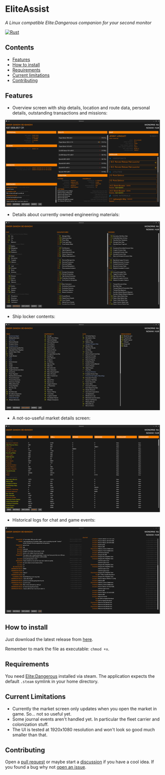 # EliteAssist
_A Linux compatible Elite:Dangerous companion for your second monitor_

[![Rust](https://github.com/adam-drewery/EliteAssist/actions/workflows/pipeline.yml/badge.svg)](https://github.com/adam-drewery/EliteAssist/actions/workflows/pipeline.yml)

## Contents

- [Features](#features)
- [How to install](#how-to-install)
- [Requirements](#requirements)
- [Current limitations](#current-limitations)
- [Contributing](#contributing)

## Features

- Overview screen with ship details, location and route data, personal details, outstanding transactions and missions:

![Main application screen](docs/main_screen.png)

- Details about currently owned engineering materials:

![Materials screen](docs/materials_screen.png)

- Ship locker contents:

![Ship locker screen](docs/ship_locker_screen.png)

- A not-so-useful market details screen:

![Market screen](docs/market_screen.png)

- Historical logs for chat and game events:

![Logs screen](docs/log_screen.png)

## How to install

Just download the latest release from [here](https://github.com/adam-drewery/EliteAssist/tags).

Remember to mark the file as executable: `chmod +x`.

## Requirements

You need [Elite:Dangerous](https://store.steampowered.com/app/359320/Elite_Dangerous/) installed via steam. The application expects the default `.steam` symlink in your home directory.

## Current Limitations

- Currently the market screen only updates when you open the market in game. So... not so useful yet.
- Some journal events aren't handled yet. In particular the fleet carrier and colonization stuff.
- The UI is tested at 1920x1080 resolution and won't look so good much smaller than that.

## Contributing

Open a [pull request](https://github.com/adam-drewery/EliteAssist/pulls) or maybe start a [discussion](https://github.com/adam-drewery/EliteAssist/discussions) if you have a cool idea. If you found a bug why not [open an issue](https://github.com/adam-drewery/EliteAssist/issues).